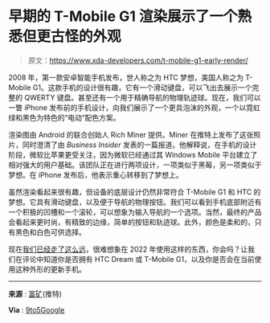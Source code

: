 # 早期的 T-Mobile G1 渲染展示了一个熟悉但更古怪的外观

> 原文：<https://www.xda-developers.com/t-mobile-g1-early-render/>

2008 年，第一款安卓智能手机发布，世人称之为 HTC 梦想，美国人称之为 T-Mobile G1。这款手机的设计很有趣，它有一个滑动键盘，可以飞出去展示一个完整的 QWERTY 键盘。甚至还有一个用于精确导航的物理轨迹球。现在，我们可以一瞥 iPhone 发布前的手机设计，向我们展示了一个更具泡沫的外观，一个以霓虹绿和黑色为特色的“电动”配色方案。

渲染图由 Android 的联合创始人 Rich Miner 提供。Miner 在推特上发布了这张照片，同时澄清了由 *Business Insider* 发表的一篇报道。他解释说，在手机的设计阶段，微软比苹果更受关注，因为微软已经通过其 Windows Mobile 平台建立了相对强大的用户基础。该团队正在进行两项设计，一项类似于黑莓，另一项类似于梦想。在 iPhone 发布后，他表示重心转移到了梦想上。

虽然渲染看起来很有趣，但设备的底层设计仍然非常符合 T-Mobile G1 和 HTC 的梦想。它具有滑动键盘，以及便于导航的物理按钮。我们可以看到手机底部附近有一个积极的凹槽和一个滚轮，可以想象为输入导航的一个选项。当然，最终的产品会看起来更时尚，有精致的边缘，简单的按钮和轨迹球。此外，颜色是柔和的，只有黑色和白色可供选择。

现在[我们已经走了这么远](https://www.xda-developers.com/best-android-phones/)，很难想象在 2022 年使用这样的东西，你会吗？让我们在评论中知道你是否拥有 HTC Dream 或 T-Mobile G1，以及你是否会在当前使用这种外形的更新手机。

* * *

**来源** : [富矿](https://twitter.com/richminer/status/1587186283570499588)(推特)

**Via** : [9to5Google](https://9to5google.com/2022/10/31/google-g1-iphone/)